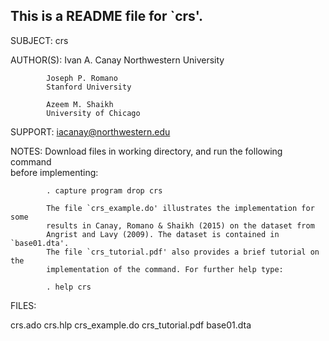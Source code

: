 This is a README file for `crs'.
------------------------------------------------------------------------------

SUBJECT:    crs

AUTHOR(S):  Ivan A. Canay
            Northwestern University

            Joseph P. Romano
            Stanford University

            Azeem M. Shaikh
            University of Chicago

SUPPORT:    <iacanay@northwestern.edu>

NOTES:      Download files in working directory, and run the following command    
            before implementing:
 
            . capture program drop crs

            The file `crs_example.do' illustrates the implementation for some 
            results in Canay, Romano & Shaikh (2015) on the dataset from 
            Angrist and Lavy (2009). The dataset is contained in `base01.dta'. 
            The file `crs_tutorial.pdf' also provides a brief tutorial on the 
            implementation of the command. For further help type:

            . help crs

FILES:

crs.ado
crs.hlp
crs_example.do
crs_tutorial.pdf
base01.dta